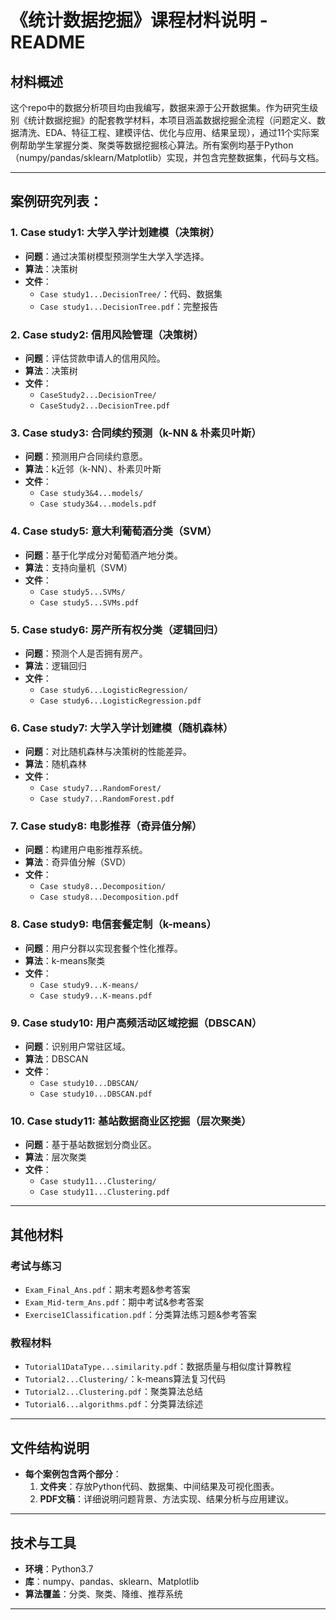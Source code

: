 # 《统计数据挖掘》课程材料说明 - README

## 材料概述  
这个repo中的数据分析项目均由我编写，数据来源于公开数据集。作为研究生级别《统计数据挖掘》的配套教学材料，本项目涵盖数据挖掘全流程（问题定义、数据清洗、EDA、特征工程、建模评估、优化与应用、结果呈现），通过11个实际案例帮助学生掌握分类、聚类等数据挖掘核心算法。所有案例均基于Python（numpy/pandas/sklearn/Matplotlib）实现，并包含完整数据集，代码与文档。

---

## 案例研究列表：

### 1. **Case study1: 大学入学计划建模（决策树）**  
- **问题**：通过决策树模型预测学生大学入学选择。  
- **算法**：决策树  
- **文件**：  
  - `Case study1...DecisionTree/`：代码、数据集
  - `Case study1...DecisionTree.pdf`：完整报告

### 2. **Case study2: 信用风险管理（决策树）**  
- **问题**：评估贷款申请人的信用风险。  
- **算法**：决策树  
- **文件**：  
  - `CaseStudy2...DecisionTree/`
  - `CaseStudy2...DecisionTree.pdf`

### 3. **Case study3: 合同续约预测（k-NN & 朴素贝叶斯）**  
- **问题**：预测用户合同续约意愿。  
- **算法**：k近邻（k-NN）、朴素贝叶斯  
- **文件**：  
  - `Case study3&4...models/`
  - `Case study3&4...models.pdf`

### 4. **Case study5: 意大利葡萄酒分类（SVM）**  
- **问题**：基于化学成分对葡萄酒产地分类。  
- **算法**：支持向量机（SVM）  
- **文件**：  
  - `Case study5...SVMs/`
  - `Case study5...SVMs.pdf`

### 5. **Case study6: 房产所有权分类（逻辑回归）**  
- **问题**：预测个人是否拥有房产。  
- **算法**：逻辑回归  
- **文件**：  
  - `Case study6...LogisticRegression/`
  - `Case study6...LogisticRegression.pdf`

### 6. **Case study7: 大学入学计划建模（随机森林）**  
- **问题**：对比随机森林与决策树的性能差异。  
- **算法**：随机森林  
- **文件**：  
  - `Case study7...RandomForest/`
  - `Case study7...RandomForest.pdf`

### 7. **Case study8: 电影推荐（奇异值分解）**  
- **问题**：构建用户电影推荐系统。  
- **算法**：奇异值分解（SVD）  
- **文件**：  
  - `Case study8...Decomposition/`
  - `Case study8...Decomposition.pdf`

### 8. **Case study9: 电信套餐定制（k-means）**  
- **问题**：用户分群以实现套餐个性化推荐。  
- **算法**：k-means聚类  
- **文件**：  
  - `Case study9...K-means/`
  - `Case study9...K-means.pdf`

### 9. **Case study10: 用户高频活动区域挖掘（DBSCAN）**  
- **问题**：识别用户常驻区域。  
- **算法**：DBSCAN  
- **文件**：  
  - `Case study10...DBSCAN/`
  - `Case study10...DBSCAN.pdf`

### 10. **Case study11: 基站数据商业区挖掘（层次聚类）**  
- **问题**：基于基站数据划分商业区。  
- **算法**：层次聚类  
- **文件**：  
  - `Case study11...Clustering/`
  - `Case study11...Clustering.pdf`

---

## 其他材料  
### 考试与练习  
- `Exam_Final_Ans.pdf`：期末考题&参考答案
- `Exam_Mid-term_Ans.pdf`：期中考试&参考答案
- `Exercise1Classification.pdf`：分类算法练习题&参考答案

### 教程材料  
- `Tutorial1DataType...similarity.pdf`：数据质量与相似度计算教程
- `Tutorial2...Clustering/`：k-means算法复习代码
- `Tutorial2...Clustering.pdf`：聚类算法总结
- `Tutorial6...algorithms.pdf`：分类算法综述

---

## 文件结构说明  
- **每个案例包含两个部分**：  
  1. **文件夹**：存放Python代码、数据集、中间结果及可视化图表。  
  2. **PDF文稿**：详细说明问题背景、方法实现、结果分析与应用建议。  
---

## 技术与工具  
- **环境**：Python3.7
- **库**：numpy、pandas、sklearn、Matplotlib
- **算法覆盖**：分类、聚类、降维、推荐系统  

---
